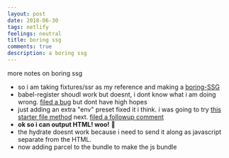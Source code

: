 ```yaml
---
layout: post
date: 2018-06-30
tags: netlify
feelings: neutral
title: boring ssg
comments: true
description: a boring ssg
---
```


more notes on boring ssg

- so i am taking fixtures/ssr as my reference and making a [boring-SSG](https://github.com/sw-yx/boring-SSG)
- babel-register shoudl work but doesnt, i dont know what i am doing wrong. [filed a bug](https://github.com/babel/babel/issues/8241) but dont have high hopes
- just adding an extra "env" preset fixed it i think. i was going to try [this starter file method](https://timonweb.com/posts/how-to-enable-es6-imports-in-nodejs/) next. [filed a followup comment](https://github.com/babel/babel/issues/8241)
- **ok so i can output HTML! woo!** 🎉
- the hydrate doesnt work because i need to send it along as javascript separate from the HTML.
- now adding parcel to the bundle to make the js bundle
